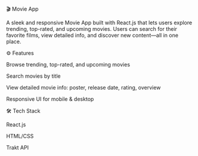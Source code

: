 🎬 Movie App


A sleek and responsive Movie App built with React.js that lets users explore trending, top-rated, and upcoming movies. Users can search for their favorite films, view detailed info, and discover new content—all in one place.

⚙️ Features


Browse trending, top-rated, and upcoming movies

Search movies by title

View detailed movie info: poster, release date, rating, overview

Responsive UI for mobile & desktop

🛠️ Tech Stack


React.js

HTML/CSS

Trakt API
